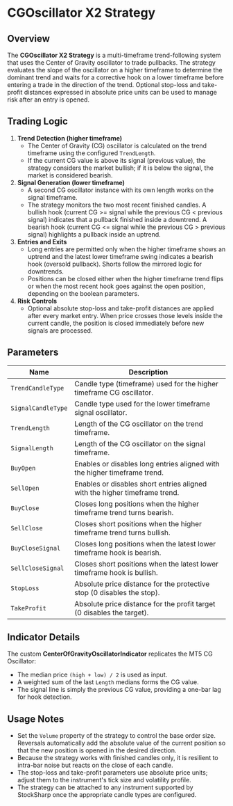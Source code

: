 # CGOscillator X2 Strategy

## Overview

The **CGOscillator X2 Strategy** is a multi-timeframe trend-following system that uses the Center of Gravity oscillator to trade pullbacks. The strategy evaluates the slope of the oscillator on a higher timeframe to determine the dominant trend and waits for a corrective hook on a lower timeframe before entering a trade in the direction of the trend. Optional stop-loss and take-profit distances expressed in absolute price units can be used to manage risk after an entry is opened.

## Trading Logic

1. **Trend Detection (higher timeframe)**
   - The Center of Gravity (CG) oscillator is calculated on the trend timeframe using the configured `TrendLength`.
   - If the current CG value is above its signal (previous value), the strategy considers the market bullish; if it is below the signal, the market is considered bearish.
2. **Signal Generation (lower timeframe)**
   - A second CG oscillator instance with its own length works on the signal timeframe.
   - The strategy monitors the two most recent finished candles. A bullish hook (current CG >= signal while the previous CG < previous signal) indicates that a pullback finished inside a downtrend. A bearish hook (current CG <= signal while the previous CG > previous signal) highlights a pullback inside an uptrend.
3. **Entries and Exits**
   - Long entries are permitted only when the higher timeframe shows an uptrend and the latest lower timeframe swing indicates a bearish hook (oversold pullback). Shorts follow the mirrored logic for downtrends.
   - Positions can be closed either when the higher timeframe trend flips or when the most recent hook goes against the open position, depending on the boolean parameters.
4. **Risk Controls**
   - Optional absolute stop-loss and take-profit distances are applied after every market entry. When price crosses those levels inside the current candle, the position is closed immediately before new signals are processed.

## Parameters

| Name | Description |
| ---- | ----------- |
| `TrendCandleType` | Candle type (timeframe) used for the higher timeframe CG oscillator. |
| `SignalCandleType` | Candle type used for the lower timeframe signal oscillator. |
| `TrendLength` | Length of the CG oscillator on the trend timeframe. |
| `SignalLength` | Length of the CG oscillator on the signal timeframe. |
| `BuyOpen` | Enables or disables long entries aligned with the higher timeframe trend. |
| `SellOpen` | Enables or disables short entries aligned with the higher timeframe trend. |
| `BuyClose` | Closes long positions when the higher timeframe trend turns bearish. |
| `SellClose` | Closes short positions when the higher timeframe trend turns bullish. |
| `BuyCloseSignal` | Closes long positions when the latest lower timeframe hook is bearish. |
| `SellCloseSignal` | Closes short positions when the latest lower timeframe hook is bullish. |
| `StopLoss` | Absolute price distance for the protective stop (0 disables the stop). |
| `TakeProfit` | Absolute price distance for the profit target (0 disables the target). |

## Indicator Details

The custom **CenterOfGravityOscillatorIndicator** replicates the MT5 CG Oscillator:
- The median price `(high + low) / 2` is used as input.
- A weighted sum of the last `Length` medians forms the CG value.
- The signal line is simply the previous CG value, providing a one-bar lag for hook detection.

## Usage Notes

- Set the `Volume` property of the strategy to control the base order size. Reversals automatically add the absolute value of the current position so that the new position is opened in the desired direction.
- Because the strategy works with finished candles only, it is resilient to intra-bar noise but reacts on the close of each candle.
- The stop-loss and take-profit parameters use absolute price units; adjust them to the instrument's tick size and volatility profile.
- The strategy can be attached to any instrument supported by StockSharp once the appropriate candle types are configured.

